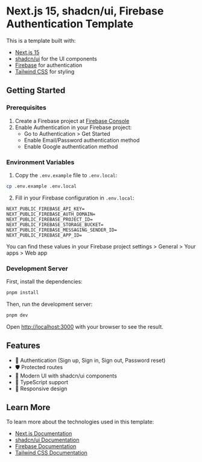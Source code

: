 # Next.js 15, shadcn/ui, Firebase Authentication Template

This is a template built with:
- [Next.js 15](https://nextjs.org)
- [shadcn/ui](https://ui.shadcn.com/) for the UI components
- [Firebase](https://firebase.google.com/) for authentication
- [Tailwind CSS](https://tailwindcss.com/) for styling

## Getting Started

### Prerequisites

1. Create a Firebase project at [Firebase Console](https://console.firebase.google.com/)
2. Enable Authentication in your Firebase project:
   - Go to Authentication > Get Started
   - Enable Email/Password authentication method
   - Enable Google authentication method

### Environment Variables

1. Copy the `.env.example` file to `.env.local`:
```bash
cp .env.example .env.local
```

2. Fill in your Firebase configuration in `.env.local`:
```
NEXT_PUBLIC_FIREBASE_API_KEY=
NEXT_PUBLIC_FIREBASE_AUTH_DOMAIN=
NEXT_PUBLIC_FIREBASE_PROJECT_ID=
NEXT_PUBLIC_FIREBASE_STORAGE_BUCKET=
NEXT_PUBLIC_FIREBASE_MESSAGING_SENDER_ID=
NEXT_PUBLIC_FIREBASE_APP_ID=
```

You can find these values in your Firebase project settings > General > Your apps > Web app

### Development Server

First, install the dependencies:
```bash
pnpm install
```

Then, run the development server:

```bash
pnpm dev
```

Open [http://localhost:3000](http://localhost:3000) with your browser to see the result.

## Features

- 🔐 Authentication (Sign up, Sign in, Sign out, Password reset)
- 🛡️ Protected routes
- 🎨 Modern UI with shadcn/ui components
- 🎯 TypeScript support
- 📱 Responsive design

## Learn More

To learn more about the technologies used in this template:

- [Next.js Documentation](https://nextjs.org/docs)
- [shadcn/ui Documentation](https://ui.shadcn.com)
- [Firebase Documentation](https://firebase.google.com/docs)
- [Tailwind CSS Documentation](https://tailwindcss.com/docs)
